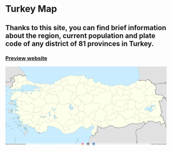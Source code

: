 # Turkey Map
## Thanks to this site, you can find brief information about the region, current population and plate code of any district of 81 provinces in Turkey.
### [Preview website](https://milyazkamil.github.io/Turkey-Map/)
![](./src/assets/images/readme-image.png)